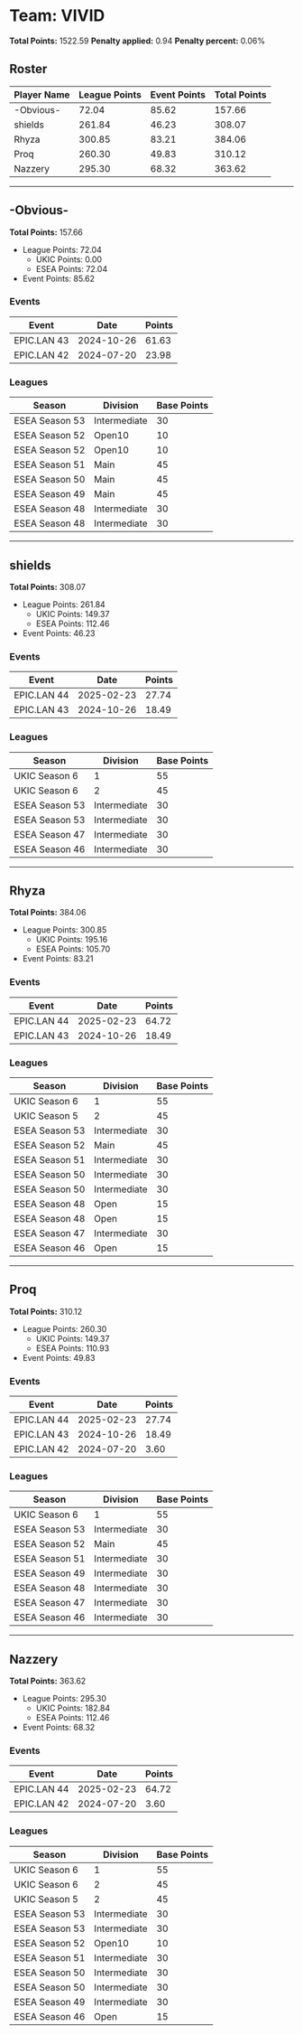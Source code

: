 # Team: VIVID

**Total Points:** 1522.59
**Penalty applied:** 0.94
**Penalty percent:** 0.06%

## Roster
| Player Name | League Points | Event Points | Total Points |
|-------------|--------------|--------------|-------------|
| -Obvious- | 72.04 | 85.62 | 157.66 |
| shields | 261.84 | 46.23 | 308.07 |
| Rhyza | 300.85 | 83.21 | 384.06 |
| Proq | 260.30 | 49.83 | 310.12 |
| Nazzery | 295.30 | 68.32 | 363.62 |

---

## -Obvious-

**Total Points:** 157.66

- League Points: 72.04
  - UKIC Points: 0.00
  - ESEA Points: 72.04
- Event Points: 85.62

### Events
| Event | Date | Points |
|-------|------|--------|
| EPIC.LAN 43 | 2024-10-26 | 61.63 |
| EPIC.LAN 42 | 2024-07-20 | 23.98 |
### Leagues
| Season | Division | Base Points |
|--------|----------|-------------|
| ESEA Season 53 | Intermediate | 30 |
| ESEA Season 52 | Open10 | 10 |
| ESEA Season 52 | Open10 | 10 |
| ESEA Season 51 | Main | 45 |
| ESEA Season 50 | Main | 45 |
| ESEA Season 49 | Main | 45 |
| ESEA Season 48 | Intermediate | 30 |
| ESEA Season 48 | Intermediate | 30 |
---

## shields

**Total Points:** 308.07

- League Points: 261.84
  - UKIC Points: 149.37
  - ESEA Points: 112.46
- Event Points: 46.23

### Events
| Event | Date | Points |
|-------|------|--------|
| EPIC.LAN 44 | 2025-02-23 | 27.74 |
| EPIC.LAN 43 | 2024-10-26 | 18.49 |
### Leagues
| Season | Division | Base Points |
|--------|----------|-------------|
| UKIC Season 6 | 1 | 55 |
| UKIC Season 6 | 2 | 45 |
| ESEA Season 53 | Intermediate | 30 |
| ESEA Season 53 | Intermediate | 30 |
| ESEA Season 47 | Intermediate | 30 |
| ESEA Season 46 | Intermediate | 30 |
---

## Rhyza

**Total Points:** 384.06

- League Points: 300.85
  - UKIC Points: 195.16
  - ESEA Points: 105.70
- Event Points: 83.21

### Events
| Event | Date | Points |
|-------|------|--------|
| EPIC.LAN 44 | 2025-02-23 | 64.72 |
| EPIC.LAN 43 | 2024-10-26 | 18.49 |
### Leagues
| Season | Division | Base Points |
|--------|----------|-------------|
| UKIC Season 6 | 1 | 55 |
| UKIC Season 5 | 2 | 45 |
| ESEA Season 53 | Intermediate | 30 |
| ESEA Season 52 | Main | 45 |
| ESEA Season 51 | Intermediate | 30 |
| ESEA Season 50 | Intermediate | 30 |
| ESEA Season 50 | Intermediate | 30 |
| ESEA Season 48 | Open | 15 |
| ESEA Season 48 | Open | 15 |
| ESEA Season 47 | Intermediate | 30 |
| ESEA Season 46 | Open | 15 |
---

## Proq

**Total Points:** 310.12

- League Points: 260.30
  - UKIC Points: 149.37
  - ESEA Points: 110.93
- Event Points: 49.83

### Events
| Event | Date | Points |
|-------|------|--------|
| EPIC.LAN 44 | 2025-02-23 | 27.74 |
| EPIC.LAN 43 | 2024-10-26 | 18.49 |
| EPIC.LAN 42 | 2024-07-20 | 3.60 |
### Leagues
| Season | Division | Base Points |
|--------|----------|-------------|
| UKIC Season 6 | 1 | 55 |
| ESEA Season 53 | Intermediate | 30 |
| ESEA Season 52 | Main | 45 |
| ESEA Season 51 | Intermediate | 30 |
| ESEA Season 49 | Intermediate | 30 |
| ESEA Season 48 | Intermediate | 30 |
| ESEA Season 47 | Intermediate | 30 |
| ESEA Season 46 | Intermediate | 30 |
---

## Nazzery

**Total Points:** 363.62

- League Points: 295.30
  - UKIC Points: 182.84
  - ESEA Points: 112.46
- Event Points: 68.32

### Events
| Event | Date | Points |
|-------|------|--------|
| EPIC.LAN 44 | 2025-02-23 | 64.72 |
| EPIC.LAN 42 | 2024-07-20 | 3.60 |
### Leagues
| Season | Division | Base Points |
|--------|----------|-------------|
| UKIC Season 6 | 1 | 55 |
| UKIC Season 6 | 2 | 45 |
| UKIC Season 5 | 2 | 45 |
| ESEA Season 53 | Intermediate | 30 |
| ESEA Season 53 | Intermediate | 30 |
| ESEA Season 52 | Open10 | 10 |
| ESEA Season 51 | Intermediate | 30 |
| ESEA Season 50 | Intermediate | 30 |
| ESEA Season 50 | Intermediate | 30 |
| ESEA Season 49 | Intermediate | 30 |
| ESEA Season 46 | Open | 15 |
